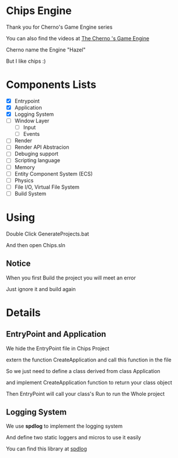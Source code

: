 # Chips Engine
Thank you for Cherno's Game Engine series

You can also find the videos at [The Cherno 's Game Engine](https://www.youtube.com/playlist?list=PLlrATfBNZ98dC-V-N3m0Go4deliWHPFwT)

Cherno name the Engine "Hazel"

But I like chips :)

# Components Lists

- [x] Entrypoint
- [x] Application
- [x] Logging System
- [ ] Window Layer
    - [ ] Input
    - [ ] Events
- [ ] Render
- [ ] Render API Abstracion
- [ ] Debuging support
- [ ] Scripting language
- [ ] Memory
- [ ] Entity Component System (ECS)
- [ ] Physics
- [ ] File I/O, Virtual File System
- [ ] Build System
# Using

Double Click GenerateProjects.bat

And then open Chips.sln

## Notice

When you first Build the project you will meet an error

Just ignore it and build again

# Details

## EntryPoint and Application

We hide the EntryPoint file in Chips Project 

extern the function CreateApplication and call this function in the file 

So we just need to define a class derived from class Application

and implement CreateApplication function to return your class object

Then EntryPoint will call your class's Run to run the Whole project

## Logging System

We use **spdlog** to implement the logging system

And define two static loggers and micros to use it easily

You can find this library at [spdlog](https://github.com/gabime/spdlog/tree/b1478d98f017f3a7644e6e3a16fab6a47a5c26ba)


